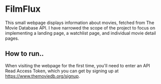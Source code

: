 # FilmFlux
This small webpage displays information about movies, fetched from The Movie Database API. 
I have narrowed the scope of the project to focus on implementing a landing page, a watchlist page, and individual movie detail pages.

## How to run..
When visiting the webpage for the first time, you'll need to enter an API Read Access Token, which you can get by signing up at https://www.themoviedb.org/signup.
